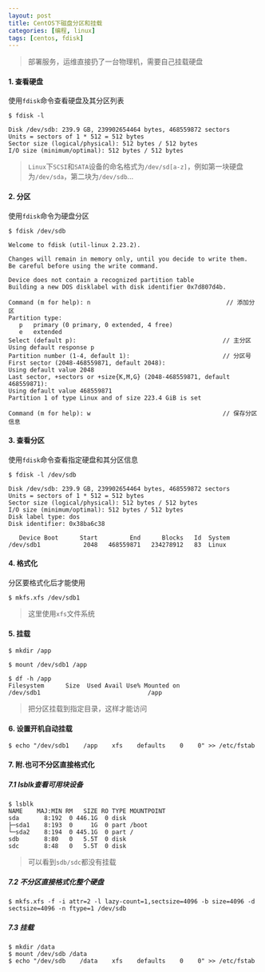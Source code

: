 ```yaml
---
layout: post
title: CentOS下磁盘分区和挂载
categories: [编程, linux]
tags: [centos, fdisk]
---
```


> 部署服务，运维直接扔了一台物理机，需要自己挂载硬盘

#### 1. 查看硬盘

使用`fdisk`命令查看硬盘及其分区列表

```
$ fdisk -l

Disk /dev/sdb: 239.9 GB, 239902654464 bytes, 468559872 sectors
Units = sectors of 1 * 512 = 512 bytes
Sector size (logical/physical): 512 bytes / 512 bytes
I/O size (minimum/optimal): 512 bytes / 512 bytes

```

> `Linux`下`SCSI`和`SATA`设备的命名格式为`/dev/sd[a-z]`，例如第一块硬盘为`/dev/sda`，第二块为`/dev/sdb`...

#### 2. 分区

使用`fdisk`命令为硬盘分区

```
$ fdisk /dev/sdb

Welcome to fdisk (util-linux 2.23.2).

Changes will remain in memory only, until you decide to write them.
Be careful before using the write command.

Device does not contain a recognized partition table
Building a new DOS disklabel with disk identifier 0x7d807d4b.

Command (m for help): n                                      // 添加分区
Partition type:
   p   primary (0 primary, 0 extended, 4 free)
   e   extended
Select (default p):                                         // 主分区
Using default response p
Partition number (1-4, default 1):                          // 分区号
First sector (2048-468559871, default 2048):
Using default value 2048
Last sector, +sectors or +size{K,M,G} (2048-468559871, default 468559871):
Using default value 468559871
Partition 1 of type Linux and of size 223.4 GiB is set

Command (m for help): w                                     // 保存分区信息
```

#### 3. 查看分区

使用`fdisk`命令查看指定硬盘和其分区信息

```
$ fdisk -l /dev/sdb

Disk /dev/sdb: 239.9 GB, 239902654464 bytes, 468559872 sectors
Units = sectors of 1 * 512 = 512 bytes
Sector size (logical/physical): 512 bytes / 512 bytes
I/O size (minimum/optimal): 512 bytes / 512 bytes
Disk label type: dos
Disk identifier: 0x38ba6c38

   Device Boot      Start         End      Blocks   Id  System
/dev/sdb1            2048   468559871   234278912   83  Linux
```

#### 4. 格式化

分区要格式化后才能使用

```
$ mkfs.xfs /dev/sdb1
```

> 这里使用`xfs`文件系统

#### 5. 挂载

```
$ mkdir /app

$ mount /dev/sdb1 /app

$ df -h /app
Filesystem      Size  Used Avail Use% Mounted on
/dev/sdb1                              /app
```

> 把分区挂载到指定目录，这样才能访问

#### 6. 设置开机自动挂载

```
$ echo "/dev/sdb1    /app    xfs    defaults    0    0" >> /etc/fstab
```

#### 7. 附.也可不分区直接格式化

##### 7.1 lsblk查看可用块设备

```
$ lsblk
NAME    MAJ:MIN RM   SIZE RO TYPE MOUNTPOINT
sda       8:192  0 446.1G  0 disk 
├─sda1    8:193  0     1G  0 part /boot
└─sda2    8:194  0 445.1G  0 part /
sdb       8:80   0   5.5T  0 disk 
sdc       8:48   0   5.5T  0 disk
```

> 可以看到`sdb/sdc`都没有挂载

##### 7.2 不分区直接格式化整个硬盘

```
$ mkfs.xfs -f -i attr=2 -l lazy-count=1,sectsize=4096 -b size=4096 -d sectsize=4096 -n ftype=1 /dev/sdb
```

##### 7.3 挂载

```
$ mkdir /data
$ mount /dev/sdb /data
$ echo "/dev/sdb    /data    xfs    defaults    0    0" >> /etc/fstab
```